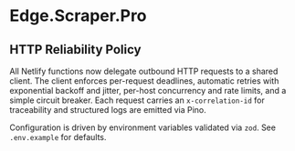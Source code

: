 # Edge.Scraper.Pro

## HTTP Reliability Policy
All Netlify functions now delegate outbound HTTP requests to a shared client.
The client enforces per-request deadlines, automatic retries with exponential
backoff and jitter, per-host concurrency and rate limits, and a simple circuit
breaker. Each request carries an `x-correlation-id` for traceability and
structured logs are emitted via Pino.

Configuration is driven by environment variables validated via `zod`. See
`.env.example` for defaults.
